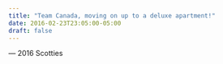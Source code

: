 ```yaml
---
title: "Team Canada, moving on up to a deluxe apartment!"
date: 2016-02-23T23:05:00-05:00
draft: false
---
```

— 2016 Scotties